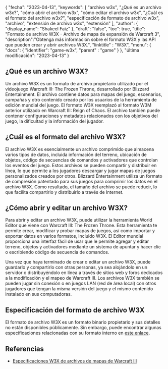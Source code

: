 {
"fecha": "2023-04-13",
  "keywords": [
"archivo w3x",
"¿Qué es un archivo w3x?",
"cómo abrir el archivo w3x",
"cómo editar el archivo w3x",
"¿Cuál es el formato del archivo w3x?",
"especificación de formato de archivo w3x",
"archivo",
"extensión de archivo w3x",
"extensión"
],
  "author": {
"display_name": "Shakeel Faiz"
},
"draft": "false",
"toc": true,
"title": "Formato de archivo W3X - Archivo de mapa de expansión de Warcraft 3",
  "description":"Obtenga más información sobre el formato W3X y las API que pueden crear y abrir archivos W3X.",
"linktitle" : "W3X",
  "menu": {
    "docs": {
      "identifier": "game-w3x",
"parent" : "game"
}
},
"última modificación": "2023-04-13"
}

## ¿Qué es un archivo W3X?

Un archivo W3X es un formato de archivo propietario utilizado por el videojuego Warcraft III: The Frozen Throne, desarrollado por Blizzard Entertainment. El archivo contiene datos para mapas del juego, escenarios, campañas y otro contenido creado por los usuarios de la herramienta de edición mundial del juego. El formato W3X reemplazó al formato W3M anterior utilizado en Warcraft III: Reign of Chaos. El archivo también puede contener configuraciones y metadatos relacionados con los objetivos del juego, la dificultad y la información del jugador.

## ¿Cuál es el formato del archivo W3X?

El archivo W3X es esencialmente un archivo comprimido que almacena varios tipos de datos, incluida información del terreno, ubicación de objetos, código de secuencias de comandos y activadores que controlan los eventos del juego. Estos archivos se pueden compartir y distribuir en línea, lo que permite a los jugadores descargar y jugar mapas de juegos personalizados creados por otros. Blizzard Entertainment utiliza un formato de compresión patentado para sus juegos para comprimir los datos en el archivo W3X. Como resultado, el tamaño del archivo se puede reducir, lo que facilita compartirlo y distribuirlo a través de Internet.

## ¿Cómo abrir y editar un archivo W3X?

Para abrir y editar un archivo W3X, puede utilizar la herramienta World Editor que viene con Warcraft III: The Frozen Throne. Esta herramienta te permite crear, modificar y probar mapas de juegos, así como importar y exportar datos en varios formatos, incluido W3X. El Editor mundial proporciona una interfaz fácil de usar que le permite agregar y editar terreno, objetos y activadores mediante un sistema de apuntar y hacer clic o escribiendo código de secuencia de comandos.

Una vez que haya terminado de crear o editar un archivo W3X, puede guardarlo y compartirlo con otras personas, ya sea alojándolo en un servidor o distribuyéndolo en línea a través de sitios web y foros dedicados a la modificación y el mapeo de Warcraft III. Los archivos W3X también se pueden jugar sin conexión o en juegos LAN (red de área local) con otros jugadores que tengan la misma versión del juego y el mismo contenido instalado en sus computadoras.

## Especificación del formato de archivo W3X

El formato de archivo W3X es un formato binario propietario y sus detalles no están disponibles públicamente. Sin embargo, puede encontrar algunas especificaciones relacionadas con su formato interno en [este enlace](http://www.wc3-project.ag.vu/w3m-specs.html).


## Referencias
* [Especificaciones W3X de archivos de mapas de Warcraft III](http://www.wc3-project.ag.vu/w3m-specs.html)


